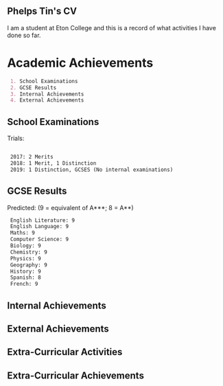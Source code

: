 ## Phelps Tin's CV

I am a student at Eton College and this is a record of what activities I have done so far.

# Academic Achievements

```markdown
 1. School Examinations 
 2. GCSE Results
 3. Internal Achievements
 4. External Achievements  
```
## School Examinations

Trials:
```markdown

 2017: 2 Merits
 2018: 1 Merit, 1 Distinction
 2019: 1 Distinction, GCSES (No internal examinations)
```

##  GCSE Results
Predicted: 
(9 = equivalent of A***; 8 = A**)
```markdown
 English Literature: 9
 English Language: 9
 Maths: 9
 Computer Science: 9
 Biology: 9
 Chemistry: 9
 Physics: 9
 Geography: 9
 History: 9
 Spanish: 8
 French: 9
```

## Internal Achievements




## External Achievements

## Extra-Curricular Activities

## Extra-Curricular Achievements



